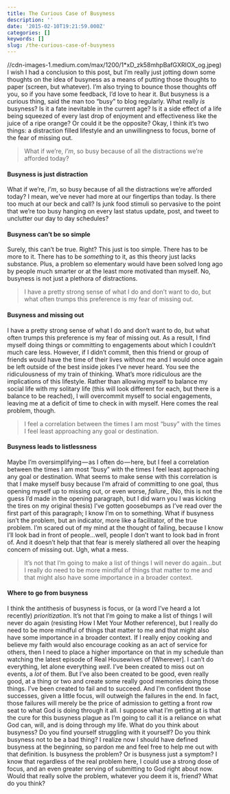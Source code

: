 ```yaml
---
title: The Curious Case of Busyness
description: ''
date: '2015-02-10T19:21:59.000Z'
categories: []
keywords: []
slug: /the-curious-case-of-busyness
---
```

//cdn-images-1.medium.com/max/1200/1*xD_zk58mhpBafGXRIOX_og.jpeg)
I wish I had a conclusion to this post, but I’m really just jotting down some thoughts on the idea of busyness as a means of putting those thoughts to paper (screen, but whatever). I’m also trying to bounce those thoughts off you, so if you have some feedback, I’d love to hear it. But busyness is a curious thing, said the man too “busy” to blog regularly. What really _is_ busyness? Is it a fate inevitable in the current age? Is it a side effect of a life being squeezed of every last drop of enjoyment and effectiveness like the juice of a ripe orange? Or could it be the opposite? Okay, I think it’s two things: a distraction filled lifestyle and an unwillingness to focus, borne of the fear of missing out.
> What if we’re, _I’m_, so busy because of all the distractions we’re afforded today?
#### Busyness is just distraction
What if we’re, _I’m_, so busy because of all the distractions we’re afforded today? I mean, we’ve never had more at our fingertips than today. Is there too much at our beck and call? Is junk food stimuli so pervasive to the point that we’re too busy hanging on every last status update, post, and tweet to unclutter our day to day schedules?
#### Busyness can’t be so simple
Surely, this can’t be true. Right? This just is too simple. There has to be more to it. There has to be _something_ to it, as this theory just lacks substance. Plus, a problem so elementary would have been solved long ago by people much smarter or at the least more motivated than myself. No, busyness is not just a plethora of distractions.
> I have a pretty strong sense of what I do and don’t want to do, but what often trumps this preference is my fear of missing out.
#### Busyness and missing out
I have a pretty strong sense of what I do and don’t want to do, but what often trumps this preference is my fear of missing out. As a result, I find myself doing things or committing to engagements about which I couldn’t much care less. However, if I didn’t commit, then this friend or group of friends would have the time of their lives without me and I would once again be left outside of the best inside jokes I’ve never heard. You see the ridiculousness of my train of thinking. What’s more ridiculous are the implications of this lifestyle. Rather than allowing myself to balance my social life with my solitary life (this will look different for each, but there is a balance to be reached), I will overcommit myself to social engagements, leaving me at a deficit of time to check in with myself. Here comes the real problem, though.
> I feel a correlation between the times I am most “busy” with the times I feel least approaching any goal or destination.
#### Busyness leads to listlessness
Maybe I’m oversimplifying — as I often do — here, but I feel a correlation between the times I am most “busy” with the times I feel least approaching any goal or destination. What seems to make sense with this correlation is that I make myself busy because I’m afraid of committing to one goal, thus opening myself up to missing out, or even worse, _failure__ (No, this is not the guess I’d made in the opening paragraph, but I did warn you I was kicking the tires on my original thesis) I’ve gotten goosebumps as I’ve read over the first part of this paragraph; I know I’m on to something. What if busyness isn’t the problem, but an indicator, more like a facilitator, of the true problem. I’m scared out of my mind at the thought of failing, because I know I’ll look bad in front of people…well, people I don’t want to look bad in front of. And it doesn’t help that that fear is merely slathered all over the heaping concern of missing out. Ugh, what a mess.
> It’s not that I’m going to make a list of things I will never do again…but I really do need to be more mindful of things that matter to me and that might also have some importance in a broader context.
#### Where to go from busyness
I think the antithesis of busyness is focus, or (a word I’ve heard a lot recently) _prioritization_. It’s not that I’m going to make a list of things I will never do again (resisting How I Met Your Mother reference), but I really do need to be more mindful of things that matter to me and that might also have some importance in a broader context. If I really enjoy cooking and believe my faith would also encourage cooking as an act of service for others, then I need to place a higher importance on that in my schedule than watching the latest episode of Real Housewives of \[Wherever\]. I can’t do everything, let alone everything _well_. I’ve been created to miss out on events, a _lot_ of them. But I’ve also been created to be good, even really good, at a thing or two and create some really good memories doing those things. I’ve been created to fail and to succeed. And I’m confident those successes, given a little focus, will outweigh the failures in the end. In fact, those failures will merely be the price of admission to getting a front row seat to what God is doing through it all. I suppose what I’m getting at is that the cure for this busyness plague as I’m going to call it is a reliance on what God can, will, and is doing through my life.
What do you think about busyness? Do you find yourself struggling with it yourself? Do you think busyness not to be a bad thing? I realize now I should have defined busyness at the beginning, so pardon me and feel free to help me out with that definition. Is busyness the problem? Or is busyness just a symptom? I know that regardless of the real problem here, I could use a strong dose of focus, and an even greater serving of submitting to God right about now. Would that really solve the problem, whatever you deem it is, friend? What do you think?
